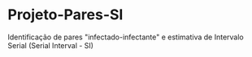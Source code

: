 # Projeto-Pares-SI
Identificação de pares "infectado-infectante" e estimativa de Intervalo Serial (Serial Interval - SI)
